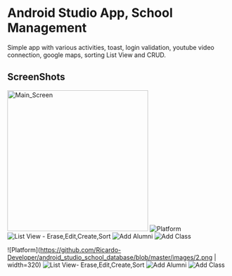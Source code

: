 # Android Studio App, School Management

Simple app with various activities, toast, login validation, youtube video connection, google maps, sorting List View and CRUD.

## ScreenShots

  <img src="https://github.com/Ricardo-Developer/android_studio_school_database/blob/master/images/1.png" width="320px" height="320px" alt="Main_Screen">
  <img src="https://github.com/Ricardo-Developer/android_studio_school_database/blob/master/images/2.png" style="max-width: 75%;" alt="Platform">
  <img src="https://github.com/Ricardo-Developer/android_studio_school_database/blob/master/images/3.png" style="max-width: 75%;" alt="List View - Erase,Edit,Create,Sort">
  <img src="https://github.com/Ricardo-Developer/android_studio_school_database/blob/master/images/4.png" style="max-width: 75%;" alt="Add Alumni">
  <img src="https://github.com/Ricardo-Developer/android_studio_school_database/blob/master/images/5.png" style="max-width: 75%;" alt="Add Class">




![Platform](https://github.com/Ricardo-Developer/android_studio_school_database/blob/master/images/2.png | width=320)
![List View- Erase,Edit,Create,Sort](https://github.com/Ricardo-Developer/android_studio_school_database/blob/master/images/3.png)
![Add Alumni](https://github.com/Ricardo-Developer/android_studio_school_database/blob/master/images/4.png)
![Add Class](https://github.com/Ricardo-Developer/android_studio_school_database/blob/master/images/5.png)



